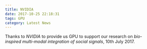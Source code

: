 ```yaml
---
title: NVIDIA
date: 2017-10-25 22:18:31
tags: GPU
category: Latest News
---
```

Thanks to *NVIDIA* to provide us GPU to support our research on *bio-inspired multi-modal integration of social signals*, 10th July 2017.  